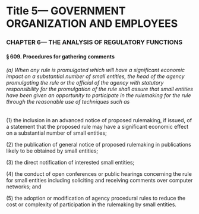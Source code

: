 
# Title 5— GOVERNMENT ORGANIZATION AND EMPLOYEES
### CHAPTER 6— THE ANALYSIS OF REGULATORY FUNCTIONS
#### § 609. Procedures for gathering comments
###### (a) When any rule is promulgated which will have a significant economic impact on a substantial number of small entities, the head of the agency promulgating the rule or the official of the agency with statutory responsibility for the promulgation of the rule shall assure that small entities have been given an opportunity to participate in the rulemaking for the rule through the reasonable use of techniques such as

(1) the inclusion in an advanced notice of proposed rulemaking, if issued, of a statement that the proposed rule may have a significant economic effect on a substantial number of small entities;

(2) the publication of general notice of proposed rulemaking in publications likely to be obtained by small entities;

(3) the direct notification of interested small entities;

(4) the conduct of open conferences or public hearings concerning the rule for small entities including soliciting and receiving comments over computer networks; and

(5) the adoption or modification of agency procedural rules to reduce the cost or complexity of participation in the rulemaking by small entities.
